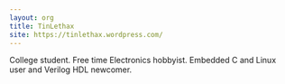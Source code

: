 ```yaml
---
layout: org
title: TinLethax
site: https://tinlethax.wordpress.com/
---
```

College student. Free time Electronics hobbyist. Embedded C and Linux user and Verilog HDL newcomer. 
